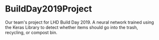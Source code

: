 # BuildDay2019Project
Our team's project for LHD Build Day 2019. 
A neural network trained using the Keras Library to detect whether items should go into the trash, recycling, or compost bin.
